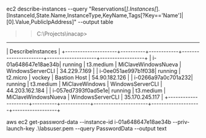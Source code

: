 ec2 describe-instances --query "Reservations[*].Instances[*].[InstanceId,State.Name,InstanceType,KeyName,Tags[?Key=='Name']|[0].Value,PublicIpAddress]" --output table
>> C:\Projects\inacap>
--------------------------------------------------------------------------------------------------------------
|                                              DescribeInstances                                             |
+---------------------+----------+------------+----------------------+--------------------+------------------+
|  i-01a648647e18ae34b|  running |  t3.medium |  MiClaveWindowsNueva |  WindowsServerCLI  |  34.229.7.169    |
|  i-0ee051ae997b1f038|  running |  t2.micro  |  vockey              |  Bastion Host      |  54.90.182.126   |
|  i-0266a97a0c701a232|  running |  t3.medium |  MiClaveWindows      |  WindowsServerCLI  |  44.203.162.184  |
|  i-057ed7393f0ad5e1e|  running |  t3.medium |  MiClaveWindowsNueva |  WindowsServerCLI  |  35.170.245.117  |
+---------------------+----------+------------+----------------------+--------------------+------------------+


aws ec2 get-password-data --instance-id i-01a648647e18ae34b --priv-launch-key .\labsuser.pem --query PasswordData --output text
